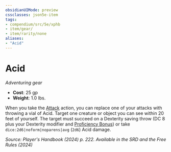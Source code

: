 ```yaml
---
obsidianUIMode: preview
cssclasses: json5e-item
tags:
- compendium/src/5e/xphb
- item/gear/
- item/rarity/none
aliases: 
- "Acid"
---
```

# Acid
*Adventuring gear*  


- **Cost**: 25 gp
- **Weight**: 1.0 lbs.

When you take the [Attack](actions.md#Attack) action, you can replace one of your attacks with throwing a vial of Acid. Target one creature or object you can see within 20 feet of yourself. The target must succeed on a Dexterity saving throw (DC 8 plus your Dexterity modifier and [Proficiency Bonus](/3-Mechanics/CLI/variant-rules/proficiency-xphb.md)) or take `dice:2d6|noform|noparens|avg` (`2d6`) Acid damage.

*Source: Player's Handbook (2024) p. 222. Available in the <span title='Systems Reference Document (5.2)'>SRD</span> and the Free Rules (2024)*
